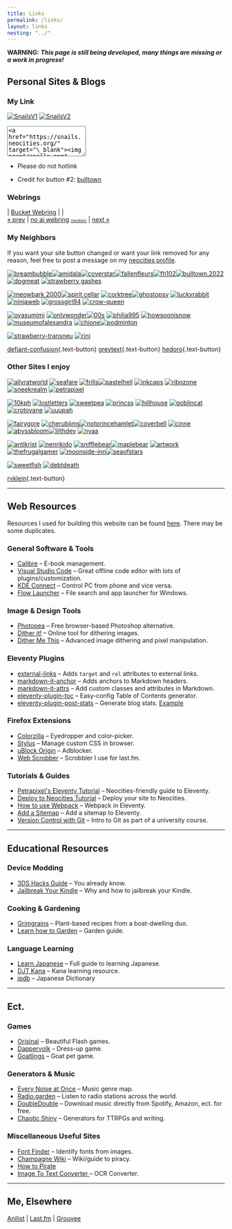 ```yaml
---
title: Links
permalink: /links/
layout: links
nesting: "../"
---
```


**WARNING:** **_This page is still being developed, many things are missing or a work in progress!_**

## Personal Sites & Blogs

### My Link

<div class="link-buttons">

[![SnailsV1](/images/buttons/sites/snails.png)](#) [![SnailsV2](/images/buttons/sites/snailsv2.png)](#)

<textarea class="code-textarea" style="height: 70px; width: auto;">&lt;a href="https://snails.neocities.org/" target="\_blank"&gt;&lt;img src="/snails.png" alt="snails"&gt;&lt;/a&gt;</textarea>

- Please do not hotlink

- Credit for button #2: [bulltown](https://bulltown.neocities.org/)

</div>

### Webrings

<nav class="webring">
  <a href="https://webring.bucketfish.me/redirect.html?to=prev&name=snails"><i class="bi bi-arrow-left"></i></a>
  | <a class="bucket" href="https://webring.bucketfish.me"> Bucket Webring</a>
  | <a href="https://webring.bucketfish.me/redirect.html?to=random&name=snails"><i class="bi bi-shuffle"></i></a>
  | <a href="https://webring.bucketfish.me/redirect.html?to=next&name=snails"><i class="bi bi-arrow-right"></i></a>
</nav>

<nav class="webring"> 
<a href="https://baccyflap.com/noai/?prv&s=nal" target="_top">« prev</a> |
<a href="https://baccyflap.com/noai" target="_blank">no ai webring</a>
<a style="font-size:60%" href="https://baccyflap.com/noai/?rnd" target="_top">(random)</a> |
<a href="https://baccyflap.com/noai/?nxt&s=nal" target="_top">next »</a>
</nav>

### My Neighbors

If you want your site button changed or want your link removed for any reason, feel free to post a message on my [neocities profile](https://neocities.org/site/snails).

<div class="link-buttons">

[![breambubble](/images/buttons/sites/dreambubble.gif)](https://dreambubble.neocities.org/)[![amidala](/images/buttons/sites/amidala.png)](https://amidala.neocities.org/)[![coverstar](/images/buttons/sites/cloverstar.png)](https://cloverstar.neocities.org/)[![fallenfleurs](/images/buttons/sites/fallenfleurs.png)](https://fallenfleurs.neocities.org/)[![fh102](/images/buttons/sites/sephlow.gif)](https://fh102.neocities.org/)[![bulltown.2022](/images/buttons/sites/b22button.png)](https://bulltown.joejenett.com)[![dogmeat](/images/buttons/sites/doqmeat.png)](https://doqmeat.com/) [![strawberry gashes](https://i.imgur.com/V9sIpx6.gif)](https://strawberry-gashes.neocities.org)

[![meowbark 2000](https://i.imgur.com/0dRy6ek.png)](https://meowbark2000.neocities.org)[![spirit cellar](/images/buttons/sites/spiritcellar.gif)](https://spiritcellar.neocities.org/) [![corktree](/images/buttons/sites/corktree.png)](https://corktree.neocities.org/)[![ghostopsy](/images/buttons/sites/ghostopsy.gif)](https://ghostopsy.neocities.org/) [![luckyrabbit](/images/buttons/sites/luckyrabbit.png)](https://luckyrabbit.neocities.org/) [![ninjaweb](/images/buttons/sites/ninjaweb.gif)](https://ninjaweb.neocities.org/) [![grossgirl94](/images/buttons/sites/grossgirl94.gif)](https://grossgirl94.neocities.org/) [![crow-queen](/images/buttons/sites/crow-queen.gif)](https://crow-queen.com/)

[![oyasumimi](/images/buttons/sites/oyasumimi.gif)](https://oyasumimi.neocities.org/) [![onlywonder](/images/buttons/sites/onlywonder.png)](https://onlywonder.net/)[![00s](/images/buttons/sites/00s.gif)](https://00s.neocities.org/) [![philia995](/images/buttons/sites/philia995.png)](https://philia995.neocities.org/) [![howsoonisnow](/images/buttons/sites/howsoonisnow.gif)](https://howsoonisnow.org/) [![museumofalexandra](/images/buttons/sites/xandra.png)](https://xandra.cc/) [![chione](/images/buttons/sites/chione.png)](https://chione.neocities.org/)[![podminton](/images/buttons/sites/podminton.png)](https://podminton.neocities.org/)

[![strawberry-transneu](/images/buttons/sites/strawberry-transneu.png)](https://strawberry-transneu.neocities.org/) [![rini](/images/buttons/sites/rini.gif)](https://rini.neocities.org/)

[defiant-confusion](https://defiant-confusion.com/){.text-button} [greytext](https://greytext.neocities.org/){.text-button} [hedoro](https://hedoro.neocities.org/){.text-button}

</div>

### Other Sites I enjoy

<div class="link-buttons">

[![allyratworld](/images/buttons/sites/allyrat.gif)](https://allyratworld.com/) [![seafare](/images/buttons/sites/seafare.png)](https://seafare.neocities.org/) [![frills](/images/buttons/sites/frills.png)](https://frills.dev/)[![pastelhell](/images/buttons/sites/pastelhell.gif)](https://pastelhello.com) [![inkcaps](/images/buttons/sites/inkcaps.gif)](https://inkcaps.neocities.org/) [![ribozone](/images/buttons/sites/ribozone.gif)](https://ribo.zone/) [![sneekrealm](/images/buttons/sites/sneeksrealm.png)](https://sneekrealm.neocities.org/) [![petrapixel](https://cdn.jsdelivr.net/gh/petracoding/petrapixel.neocities.org@latest/public/assets/img/linkback.gif)](https://petrapixel.neocities.org/)

[![10kph](/images/buttons/sites/10kph.webp)](https://karma.computer/) [![lostletters](/images/buttons/sites/LostLetters.gif)](https://lostletters.neocities.org/graphics/site_buttons/LostLetters88x31.gif) [![sweetpea](/images/buttons/sites/sweetpea.gif)](https://sweet-pea.neocities.org/) [![princss](https://princss.online/media/images/buttons/princss_button.png)](https://princss.online/) [![hillhouse](/images/buttons/sites/hillhouse.png)](https://hillhouse.neocities.org/) [![goblincat](/images/buttons/sites/goblincat.png)](https://goblincat.neocities.org/) [![crotovane](/images/buttons/sites/crotovane.gif)](https://crotovane.neocities.org/) [![uuupah](/images/buttons/sites/uuupah.png)](https://uuupah.neocities.org/)

[![fairygore](/images/buttons/sites/fairygore.png)](https://fairygore.neocities.org/) [![cherubiims](/images/buttons/sites/cherubiims.gif)](https://cherubiims.neocities.org/)[![notprincehamlet](/images/buttons/sites/notprincehamlet.png)](https://notprincehamlet.neocities.org/)[![coverbell](/images/buttons/sites/cloverbell.gif)](https://cloverbell.neocities.org/) [![cinne](/images/buttons/sites/cinni.png)](https://cinni.net/) [![abyssbloom](/images/buttons/sites/abyssbloom.png)](https://abyssbloom.neocities.org/)[![lilthdev](/images/buttons/sites/lilithdev.gif)](https://lilithdev.neocities.org/) [![nyaa](/images/buttons/sites/nyaa.gif)](https://nyaa.neocities.org/)

[![antikrist](/images/buttons/sites/antikrist.png)](https://antikrist.lol/) [![nenrikido](https://dl.dropbox.com/s/265wg2om8bjr5g6/nenrikido_button.gif)](https://nenrikido.neocities.org) [![snifflebear](/images/buttons/sites/snifflebear.png)](https://www.snifflebear.moe/)[![maplebear](/images/buttons/sites/maplebear.gif)](https://maplebear.neocities.org/) [![artwork](/images/buttons/sites/artwork.gif)](https://artwork.neocities.org/)[![thefrugalgamer](/images/buttons/sites/frugalgamer.png)](https://www.thefrugalgamer.net/) [![moonside-inn](/images/buttons/sites/moonside.png)](https://moonside-inn.neocities.org/)[![seaofstars](/images/buttons/sites/seaofstars.gif)](https://seaofstars.neocities.org/)

[![sweetfish](/images/buttons/sites/sweetfish.png)](https://sweetfish.site/) [![debtdeath](/images/buttons/sites/debtdeath.png)](https://debtdeath.neocities.org/)

[rvklein](https://rvklein.neocities.org/){.text-button}

</div>

---

## Web Resources

Resources I used for building this website can be found [here](/site). There may be some duplicates.

### General Software & Tools

- [Calibre](https://calibre-ebook.com/) – E-book management.
- [Visual Studio Code](https://code.visualstudio.com/) – Great offline code editor with lots of plugins/customization.
- [KDE Connect](https://kdeconnect.kde.org/) – Control PC from phone and vice versa.
- [Flow Launcher](https://www.flowlauncher.com/) – File search and app launcher for Windows.

### Image & Design Tools

- [Photopea](https://www.photopea.com/) – Free browser-based Photoshop alternative.
- [Dither it!](https://ditherit.com/) – Online tool for dithering images.
- [Dither Me This](https://doodad.dev/dither-me-this/) – Advanced image dithering and pixel manipulation.

### Eleventy Plugins

- [external-links](https://www.npmjs.com/package/@sardine/eleventy-plugin-external-links) – Adds `target` and `rel` attributes to external links.
- [markdown-it-anchor](https://github.com/valeriangalliat/markdown-it-anchor) – Adds anchors to Markdown headers.
- [markdown-it-attrs](https://github.com/arve0/markdown-it-attrs) – Add custom classes and attributes in Markdown.
- [eleventy-plugin-toc](https://github.com/uncenter/eleventy-plugin-toc) – Easy-config Table of Contents generator.
- [eleventy-plugin-post-stats](https://github.com/johnwargo/eleventy-plugin-post-stats) – Generate blog stats. [Example](https://rknight.me/blog/stats/)

### Firefox Extensions

- [Colorzilla](https://www.colorzilla.com/firefox/) – Eyedropper and color-picker.
- [Stylus](https://addons.mozilla.org/en-US/firefox/addon/styl-us/) – Manage custom CSS in browser.
- [uBlock Origin](https://addons.mozilla.org/en-US/firefox/addon/ublock-origin/) – Adblocker.
- [Web Scrobber](https://addons.mozilla.org/en-US/firefox/addon/web-scrobbler/) – Scrobbler I use for last.fm.

### Tutorials & Guides

- [Petrapixel's Eleventy Tutorial](https://petrapixel.neocities.org/coding/eleventy-tutorial) – Neocities-friendly guide to Eleventy.
- [Deploy to Neocities Tutorial](https://nenrikido.neocities.org/blog/post/deploy-site/) – Deploy your site to Neocities.
- [How to use Webpack](https://dev.to/derrickreimer/how-to-use-webpack-in-an-eleventy-project-272j) – Webpack in Eleventy.
- [Add a Sitemap](https://11ty.recipes/recipes/add-a-sitemap/) – Add a sitemap to Eleventy.
- [Version Control with Git](https://www.geos.ed.ac.uk/~smudd/NMDM_Course/html/version_control_git.html) – Intro to Git as part of a university course.

---

## Educational Resources

### Device Modding

- [3DS Hacks Guide](https://3ds.hacks.guide/) – You already know.
- [Jailbreak Your Kindle](https://www.youtube.com/watch?v=Qtk7ERwlIAk&t=361s) – Why and how to jailbreak your Kindle.

### Cooking & Gardening

- [Grimgrains](https://grimgrains.com/site/home.html) – Plant-based recipes from a boat-dwelling duo.
- [Learn how to Garden](https://dreambubble.neocities.org/garden) – Garden guide.

### Language Learning

- [Learn Japanese](https://www.tofugu.com/learn-japanese/) – Full guide to learning Japanese.
- [DJT Kana](https://djtguide.neocities.org/kana/) – Kana learning resource.
- [jpdb](https://jpdb.io/) – Japanese Dictionary

---

## Ect.

### Games

- [Orisinal](https://www.ferryhalim.com/orisinal/) – Beautiful Flash games.
- [Dappervolk](https://dappervolk.com/) – Dress-up game.
- [Goatlings](https://www.goatlings.com/) – Goat pet game.

### Generators & Music

- [Every Noise at Once](https://everynoise.com/) – Music genre map.
- [Radio.garden](https://radio.garden/) – Listen to radio stations across the world.
- [DoubleDouble](https://doubledouble.top/) – Download music directly from Spotify, Amazon, ect. for free.
- [Chaotic Shiny](http://chaoticshiny.com/index.php) – Generators for TTRPGs and writing.

### Miscellaneous Useful Sites

- [Font Finder](https://www.myfonts.com/pages/whatthefont) – Identify fonts from images.
- [Champagne Wiki](https://champagne.pages.dev/) – Wiki/guide to piracy.
- [How to Pirate](https://easyussr.neocities.org/torrenting)
- [Image To Text Converter ](https://www.onlineocr.net/) – OCR Converter.

---

## Me, Elsewhere

[Anilist](https://anilist.co/user/snails/) | [Last.fm](https://www.last.fm/user/froggf) | [Grouvee](https://www.grouvee.com/user/175297-saturnringz/)
